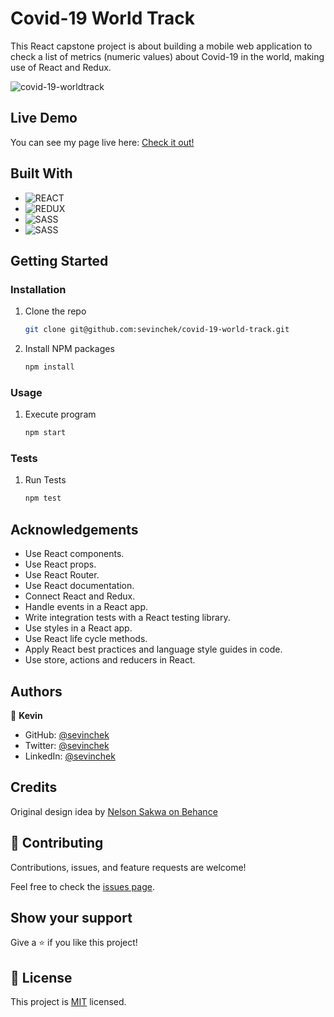 # Covid-19 World Track

This React capstone project is about building a mobile web application to check a list of metrics (numeric values) about Covid-19 in the world, making use of React and Redux.

![covid-19-worldtrack](https://user-images.githubusercontent.com/39852288/133872777-afde504f-50ee-4903-9385-8c8c2b53c109.gif)

## Live Demo

You can see my page live here:
[Check it out!](https://sevinchek.github.io/covid-19-world-track/)

## Built With

- ![REACT](https://img.shields.io/badge/React-20232A?style=for-the-badge&logo=react&logoColor=61DAFB)  
- ![REDUX](https://img.shields.io/badge/Redux-593D88?style=for-the-badge&logo=redux&logoColor=white)  
- ![SASS](https://img.shields.io/badge/Sass-CC6699?style=for-the-badge&logo=sass&logoColor=white)  
- ![SASS](https://img.shields.io/badge/Jest-15C213?style=for-the-badge&logo=jest&logoColor=white)  

## Getting Started

### Installation

1. Clone the repo

   ```sh
   git clone git@github.com:sevinchek/covid-19-world-track.git
   ```
2. Install NPM packages

   ```sh
   npm install
   ```
### Usage

1. Execute program

   ```sh
   npm start
   
### Tests
   
1. Run Tests

   ```sh
   npm test

## Acknowledgements

- Use React components.
- Use React props.
- Use React Router.
- Use React documentation.
- Connect React and Redux.
- Handle events in a React app.
- Write integration tests with a React testing library.
- Use styles in a React app.
- Use React life cycle methods.
- Apply React best practices and language style guides in code.
- Use store, actions and reducers in React.

## Authors

👤 **Kevin**

- GitHub: [@sevinchek](https://github.com/sevinchek)
- Twitter: [@sevinchek](https://twitter.com/sevinchek)
- LinkedIn: [@sevinchek](https://linkedin.com/in/sevinchek)

## Credits

Original design idea by [Nelson Sakwa on Behance](https://www.behance.net/sakwadesignstudio)

## 🤝 Contributing

Contributions, issues, and feature requests are welcome!

Feel free to check the [issues page](https://github.com/the-catalystmc/space-travelers-hub/issues).

## Show your support

Give a ⭐️ if you like this project!

## 📝 License

This project is [MIT](https://github.com/git/git-scm.com/blob/main/MIT-LICENSE.txt) licensed.
